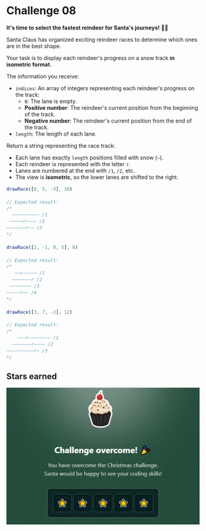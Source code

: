 # Challenge 08

**It's time to select the fastest reindeer for Santa's journeys!** 🦌🎄

Santa Claus has organized exciting reindeer races to determine which ones are in the best shape.

Your task is to display each reindeer's progress on a snow track **in isometric format**.

The information you receive:

- `indices`: An array of integers representing each reindeer's progress on the track:
  - `0`: The lane is empty.
  - **Positive number**: The reindeer's current position from the beginning of the track.
  - **Negative number**: The reindeer's current position from the end of the track.
- `length`: The length of each lane.

Return a string representing the race track:

- Each lane has exactly `length` positions filled with snow (`~`).
- Each reindeer is represented with the letter `r`.
- Lanes are numbered at the end with `/1`, `/2`, etc.
- The view is **isometric**, so the lower lanes are shifted to the right.

```js
drawRace([0, 5, -3], 10)

// Expected result:
/*
  ~~~~~~~~~~ /1
 ~~~~~r~~~~ /2
~~~~~~~r~~ /3
*/

drawRace([2, -1, 0, 5], 8)

// Expected result:
/*
   ~~r~~~~~ /1
  ~~~~~~~r /2
 ~~~~~~~~ /3
~~~~~r~~ /4
*/

drawRace([3, 7, -2], 12)

// Expected result:
/*
    ~~~r~~~~~~~~ /1
  ~~~~~~~r~~~~ /2
~~~~~~~~~~r~ /3
*/
```

## Stars earned

![5 stars](../../.github/08-challenge-stars.png)
